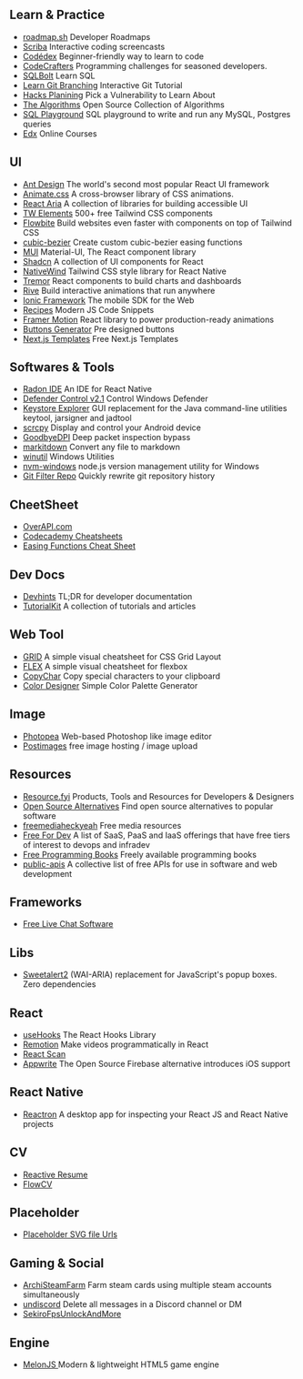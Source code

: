 ## Learn & Practice

- [roadmap.sh](https://roadmap.sh/) Developer Roadmaps
- [Scriba](https://scrimba.com/) Interactive coding screencasts
- [Codédex](https://www.codedex.io/) Beginner-friendly way to learn to code
- [CodeCrafters](https://app.codecrafters.io) Programming challenges for seasoned developers.
- [SQLBolt](https://sqlbolt.com/lesson/) Learn SQL
- [Learn Git Branching](https://learngitbranching.js.org/) Interactive Git Tutorial
- [Hacks Planining](https://www.hacksplaining.com/) Pick a Vulnerability to Learn About
- [The Algorithms](https://the-algorithms.com/) Open Source Collection of Algorithms
- [SQL Playground](https://sqlplayground.app/) SQL playground to write and run any MySQL, Postgres queries
- [Edx](https://home.edx.org/) Online Courses

## UI
- [Ant Design](https://ant.design/) The world's second most popular React UI framework
- [Animate.css](https://animate.style/) A cross-browser library of CSS animations.
- [React Aria](https://react-spectrum.adobe.com/react-aria/index.html) A collection of libraries for building accessible UI
- [TW Elements](https://tw-elements.com/) 500+ free Tailwind CSS components
- [Flowbite](https://flowbite.com/) Build websites even faster with components on top of Tailwind CSS
- [cubic-bezier](https://cubic-bezier.com/) Create custom cubic-bezier easing functions
- [MUI](https://mui.com/) Material-UI, The React component library
- [Shadcn](https://ui.shadcn.com/) A collection of UI components for React
- [NativeWind](https://www.nativewind.dev/) Tailwind CSS style library for React Native
- [Tremor](https://www.tremor.so) React components to build charts and dashboards
- [Rive](https://rive.app/) Build interactive animations that run anywhere
- [Ionic Framework](https://ionicframework.com/) The mobile SDK for the Web
- [Recipes](https://buildui.com/recipes) Modern JS Code Snippets
- [Framer Motion](https://www.framer.com/motion/) React library to power production-ready animations
- [Buttons Generator](https://markodenic.com/tools/buttons-generator/) Pre designed buttons
- [Next.js Templates](https://nextjstemplates.com/templates?type=free) Free Next.js Templates

## Softwares & Tools
- [Radon IDE](https://ide.swmansion.com/) An IDE for React Native
- [Defender Control v2.1](https://www.sordum.org/9480/defender-control-v2-1/) Control Windows Defender
- [Keystore Explorer](https://github.com/kaikramer/keystore-explorer) GUI replacement for the Java command-line utilities keytool, jarsigner and jadtool
- [scrcpy](https://github.com/Genymobile/scrcpy) Display and control your Android device
- [GoodbyeDPI](https://github.com/ValdikSS/GoodbyeDPI) Deep packet inspection bypass
- [markitdown](https://github.com/microsoft/markitdown) Convert any file to markdown
- [winutil](https://github.com/ChrisTitusTech/winutil) Windows Utilities
- [nvm-windows](https://github.com/coreybutler/nvm-windows) node.js version management utility for Windows
- [Git Filter Repo](https://github.com/newren/git-filter-repo) Quickly rewrite git repository history

## CheetSheet
- [OverAPI.com](https://overapi.com/)
- [Codecademy Cheatsheets](https://www.codecademy.com/resources/cheatsheets/all)
- [Easing Functions Cheat Sheet](https://easings.net/)

## Dev Docs
- [Devhints](https://devhints.io/) TL;DR for developer documentation
- [TutorialKit](https://tutorialkit.dev/) A collection of tutorials and articles

## Web Tool 
- [GRID](https://grid.malven.co/) A simple visual cheatsheet for CSS Grid Layout
- [FLEX](https://flexbox.malven.co/) A simple visual cheatsheet for flexbox
- [CopyChar](https://copychar.cc) Copy special characters to your clipboard
- [Color Designer](https://colordesigner.io/) Simple Color Palette Generator

## Image
- [Photopea](https://github.com/photopea/photopea) Web-based Photoshop like image editor
- [Postimages](https://postimages.org/) free image hosting / image upload

## Resources
- [Resource.fyi](https://resource.fyi/) Products, Tools and Resources for Developers & Designers
- [Open Source Alternatives](https://www.opensourcealternative.to/) Find open source alternatives to popular software
- [freemediaheckyeah](https://fmhy.net/) Free media resources
- [Free For Dev](https://github.com/ripienaar/free-for-dev) A list of SaaS, PaaS and IaaS offerings that have free tiers of interest to devops and infradev
- [Free Programming Books](https://github.com/EbookFoundation/free-programming-books) Freely available programming books   
- [public-apis](https://github.com/public-apis/public-apis) A collective list of free APIs for use in software and web development

## Frameworks
- [Free Live Chat Software](https://www.tawk.to/)

## Libs
- [Sweetalert2](https://github.com/sweetalert2/sweetalert2) (WAI-ARIA) replacement for JavaScript's popup boxes. Zero dependencies

## React
- [useHooks](https://usehooks.com/) The React Hooks Library
- [Remotion](https://www.remotion.dev/) Make videos programmatically in React
- [React Scan]([https://www.tawk.to/](https://github.com/aidenybai/react-scan)) 
- [Appwrite](https://github.com/appwrite/appwrite) The Open Source Firebase alternative introduces iOS support

## React Native
- [Reactron](https://github.com/infinitered/reactotron) A desktop app for inspecting your React JS and React Native projects

## CV
- [Reactive Resume](https://rxresu.me/) 
- [FlowCV](https://app.flowcv.com/)

## Placeholder
- [Placeholder SVG file Urls](https://dev.w3.org/SVG/tools/svgweb/samples/svg-files/)

## Gaming & Social
- [ArchiSteamFarm](https://github.com/JustArchiNET/ArchiSteamFarm) Farm steam cards using multiple steam accounts simultaneously
- [undiscord](https://github.com/victornpb/undiscord) Delete all messages in a Discord channel or DM
- [SekiroFpsUnlockAndMore](https://github.com/uberhalit/SekiroFpsUnlockAndMore) 

## Engine 
- [MelonJS ](https://github.com/melonjs/melonJS) Modern & lightweight HTML5 game engine
